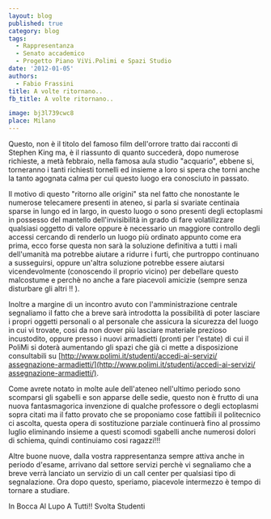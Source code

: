 ```yaml
---
layout: blog
published: true
category: blog
tags:
  - Rappresentanza
  - Senato accademico
  - Progetto Piano ViVi.Polimi e Spazi Studio
date: '2012-01-05'
authors:
  - Fabio Frassini
title: A volte ritornano..
fb_title: A volte ritornano..

image: bj3l739cwc8
place: Milano
---
```


Questo, non è il titolo del famoso film dell'orrore tratto dai racconti di Stephen King ma, è il riassunto di quanto succederà, dopo numerose richieste, a metà febbraio, nella famosa aula studio "acquario", ebbene si, torneranno i tanti richiesti tornelli ed insieme a loro si spera che torni anche la tanto agognata calma per cui questo luogo era conosciuto in passato.

Il motivo di questo "ritorno alle origini" sta nel fatto che nonostante le numerose telecamere presenti in ateneo, si parla si svariate centinaia sparse in lungo ed in largo, in questo luogo o sono presenti degli ectoplasmi in possesso del mantello dell'invisibilità in grado di fare volatilizzare qualsiasi oggetto di valore oppure è necessario un maggiore controllo degli accessi cercando di renderlo un luogo più ordinato appunto come era prima, ecco forse questa non sarà la soluzione definitiva a tutti i mali dell'umanità ma potrebbe aiutare a ridurre i furti, che purtroppo continuano a susseguirsi, oppure un'altra soluzione potrebbe essere aiutarsi vicendevolmente (conoscendo il proprio vicino) per debellare questo malcostume e perchè no anche a fare piacevoli amicizie (sempre senza disturbare gli altri !! ).

Inoltre a margine di un incontro avuto con l'amministrazione centrale segnaliamo il fatto che a breve sarà introdotta la possibilità di poter lasciare i propri oggetti personali o al personale che assicura la sicurezza del luogo in cui vi trovate, cosi da non dover più lasciare materiale prezioso incustodito, oppure presso i nuovi armadietti (pronti per l'estate) di cui il PoliMi si doterà aumentando gli spazi che già ci mette a disposizione consultabili su [http://www.polimi.it/studenti/​accedi-ai-servizi/​assegnazione-armadietti/](http://www.polimi.it/studenti/​accedi-ai-servizi/​assegnazione-armadietti/).

Come avrete notato in molte aule dell'ateneo nell'ultimo periodo sono scomparsi gli sgabelli e son apparse delle sedie, questo non è frutto di una nuova fantasmagorica invenzione di qualche professore o degli ectoplasmi sopra citati ma il fatto provato che se proponiamo cose fattibili il politecnico ci ascolta, questa opera di sostituzione parziale continuerà fino al prossimo luglio eliminando insieme a questi scomodi sgabelli anche numerosi dolori di schiema, quindi continuiamo cosi ragazzi!!!

Altre buone nuove, dalla vostra rappresentanza sempre attiva anche in periodo d'esame, arrivano dal settore servizi perchè vi segnaliamo che a breve verrà lanciato un servizio di un call center per qualsiasi tipo di segnalazione. Ora dopo questo, speriamo, piacevole intermezzo è tempo di tornare a studiare.

In Bocca Al Lupo A Tutti!! Svolta Studenti
